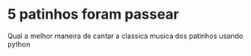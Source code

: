 # 5 patinhos foram passear

Qual a melhor maneira de cantar a classica musica dos patinhos usando python

